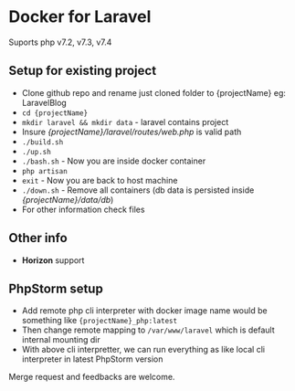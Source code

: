 # Docker for Laravel

Suports php v7.2, v7.3, v7.4

## Setup for existing project
- Clone github repo and rename just cloned folder to {projectName} eg: LaravelBlog
- `cd {projectName}`
- `mkdir laravel && mkdir data` - laravel contains project
- Insure *{projectName}/laravel/routes/web.php* is valid path
- `./build.sh`
- `./up.sh`
- `./bash.sh` - Now you are inside docker container
- `php artisan`
- `exit` - Now you are back to host machine
- `./down.sh` - Remove all containers (db data is persisted inside *{projectName}/data/db*)
- For other information check files


## Other info
- **Horizon** support

## PhpStorm setup
- Add remote php cli interpreter with docker image name would be something like `{projectName}_php:latest`
- Then change remote mapping to `/var/www/laravel` which is default internal mounting dir
- With above cli interpretter, we can run everything as like local cli interpreter in latest PhpStorm version


Merge request and feedbacks are welcome.
